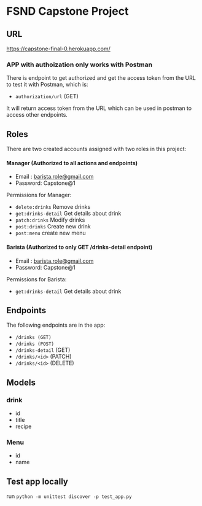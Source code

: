 # FSND Capstone Project

## URL

https://capstone-final-0.herokuapp.com/


### APP with authoization only works with Postman
There is endpoint to get authorized and get the access token from the URL to test it with Postman, which is:

- `authorization/url` (GET)

It will return access token from the URL which can be used in postman to access other endpoints.


## Roles

There are two created accounts assigned with two roles in this project:

#### Manager (Authorized to all actions and endpoints)

- Email : barista.role@gmail.com
- Password: Capstone@1

Permissions for Manager:

- `delete:drinks` Remove drinks
- `get:drinks-detail` Get details about drink
- `patch:drinks` Modify drinks
- `post:drinks` Create new drink
- `post:menu` create new menu

#### Barista (Authorized to only GET /drinks-detail endpoint)

- Email : barista.role@gmail.com
- Password: Capstone@1

Permissions for Barista:

- `get:drinks-detail` Get details about drink


## Endpoints
The following endpoints are in the app:

- `/drinks (GET)`
- `/drinks (POST)`
- `/drinks-detail` (GET)
- `/drinks/<id>` (PATCH)
- `/drinks/<id>` (DELETE)


##  Models

### drink
- id
- title
- recipe

### Menu
- id
- name


## Test app locally

run `python -m unittest discover -p test_app.py`

